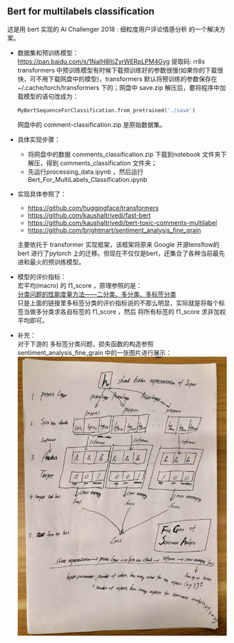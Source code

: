 ## Bert for multilabels classification

这是用 bert 实现的 AI Challenger 2018 : 细粒度用户评论情感分析 的一个解决方案。 
    
- 数据集和预训练模型：https://pan.baidu.com/s/1NaIH8ItjZyrWERpLPM4Gyg 提取码: rr8s  
transformers 中预训练模型有时候下载预训练好的参数很慢(如果你的下载很快，可不用下载网盘中的模型)，transformers 默认将预训练的参数保存在 ~/.cache/torch/transformers 下的；网盘中 save.zip 解压后，要将程序中加载模型的语句改成为：  
    ```python
    MyBertSequenceForClassification.from_pretrained('./save')
    ```
    网盘中的 comment-classification.zip 是原始数据集。

- 具体实现步骤： 
    - 将网盘中的数据 comments_classification.zip 下载到notebook 文件夹下解压，得到 comments_classification 文件夹；
    - 先运行processing_data.ipynb ，然后运行 Bert_For_MultiLabels_Classification.ipynb 


- 实现具体参照了：
     - https://github.com/huggingface/transformers
     - https://github.com/kaushaltrivedi/fast-bert
     - https://github.com/kaushaltrivedi/bert-toxic-comments-multilabel
     - https://github.com/brightmart/sentiment_analysis_fine_grain  

    主要依托于 transformer 实现框架，该框架将原来 Google 开源tensflow的bert 进行了pytorch 上的迁移。但现在不仅仅是bert，还集合了各种当前最先进和最火的预训练模型。  
- 模型的评价指标：  
宏平均(macro) 的 f1_score ，原理参照的是：  
[分类问题的性能度量方法——二分类、多分类、多标签分类](https://zhuanlan.zhihu.com/p/51125423)  
只是上面的链接里多标签分类的评价指标说的不那么明显，实际就是将每个标签当做多分类求各自标签的 f1_score ，然后 将所有标签的 f1_score 求非加权平均即可。

- 补充：   
    对于下游的 多标签分类问题，损失函数的构造参照 sentiment_analysis_fine_grain 中的一张图片进行展示：
![pic](./pics/fine_grain.jpg)


